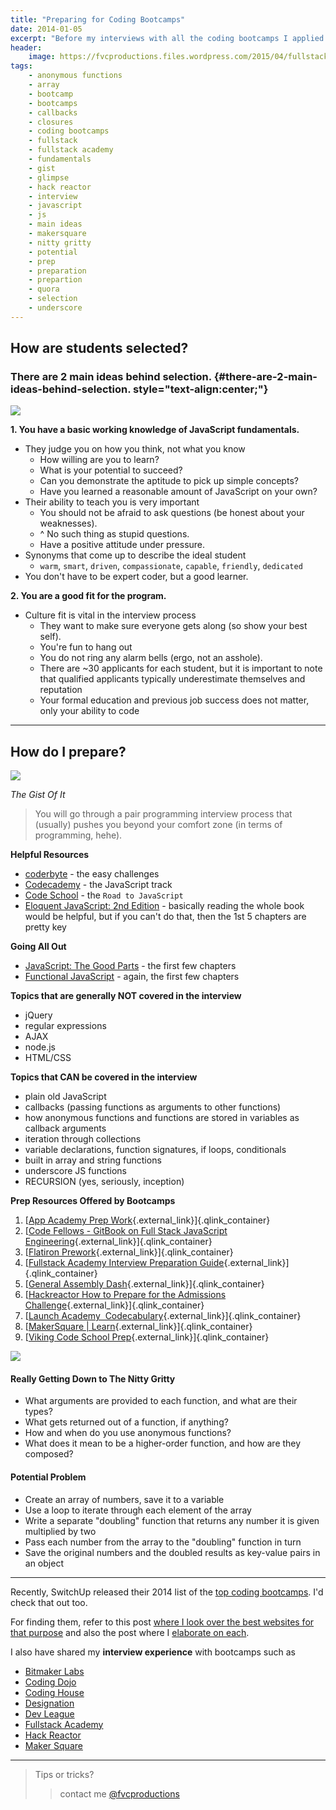 ```yaml
---
title: "Preparing for Coding Bootcamps"
date: 2014-01-05
excerpt: "Before my interviews with all the coding bootcamps I applied to, I did some digging and really went out of my way to try and find out what would make me a better candidate in the entire process."
header:
    image: https://fvcproductions.files.wordpress.com/2015/04/fullstack-academy-banner.jpg?w=1024&h=435&crop=1
tags:
    - anonymous functions
    - array
    - bootcamp
    - bootcamps
    - callbacks
    - closures
    - coding bootcamps
    - fullstack
    - fullstack academy
    - fundamentals
    - gist
    - glimpse
    - hack reactor
    - interview
    - javascript
    - js
    - main ideas
    - makersquare
    - nitty gritty
    - potential
    - prep
    - preparation
    - prepartion
    - quora
    - selection
    - underscore
---
```


**How are students selected?**
------------------------------

### There are 2 main ideas behind selection. {#there-are-2-main-ideas-behind-selection. style="text-align:center;"}

![](https://www.javatpoint.com/images/javascript/javascript_logo.png)

**1. You have a basic working knowledge of JavaScript fundamentals.**

-   They judge you on how you think, not what you know
    -   How willing are you to learn?
    -   What is your potential to succeed?
    -   Can you demonstrate the aptitude to pick up simple concepts?
    -   Have you learned a reasonable amount of JavaScript on your own?
-   Their ability to teach you is very important
    -   You should not be afraid to ask questions (be honest about your
        weaknesses).
    -   \^ No such thing as stupid questions.
    -   Have a positive attitude under pressure.
-   Synonyms that come up to describe the ideal student
    -   `warm`, `smart`, `driven`, `compassionate`, `capable`,
        `friendly`, `dedicated`
-   You don't have to be expert coder, but a good learner.

**2. You are a good fit for the program.**

-   Culture fit is vital in the interview process
    -   They want to make sure everyone gets along (so show your best
        self).
    -   You're fun to hang out
    -   You do not ring any alarm bells (ergo, not an asshole).
    -   There are \~30 applicants for each student, but it is important
        to note that qualified applicants typically underestimate
        themselves and reputation
    -   Your formal education and previous job success does not matter,
        only your ability to code

------------------------------------------------------------------------

**How do I prepare?**
---------------------

![](https://www.nacacnet.org/studentinfo/PublishingImages/checklist3.jpg)

*The Gist Of It*

> You will go through a pair programming interview process that
> (usually) pushes you beyond your comfort zone (in terms of
> programming, hehe).

**Helpful Resources**

- [coderbyte](https://coderbyte.com/CodingArea/Challenges/ "Coderbyte Easy") -
    the easy challenges
- [Codecademy](https://www.codecademy.com/en/tracks/javascript "Codecademy") -
    the JavaScript track
- [Code
    School](https://www.codeschool.com/paths/javascript "Code School") -
    the `Road to JavaScript`
- [Eloquent JavaScript: 2nd
    Edition](https://eloquentjavascript.net "Eloquent JavaScript") -
    basically reading the whole book would be helpful, but if you can't
    do that, then the 1st 5 chapters are pretty key

**Going All Out**

- [JavaScript: The Good
    Parts](https://www.amazon.com/JavaScript-Good-Parts-Douglas-Crockford/dp/0596517742 "JavaScript: The Good Parts") -
    the first few chapters
- [Functional
    JavaScript](https://shop.oreilly.com/product/0636920028857.do "Functional JavaScript") -
    again, the first few chapters

**Topics that are generally NOT covered in the interview**

-   jQuery
-   regular expressions
-   AJAX
-   node.js
-   HTML/CSS

**Topics that CAN be covered in the interview**

-   plain old JavaScript
-   callbacks (passing functions as arguments to other functions)
-   how anonymous functions and functions are stored in variables as
    callback arguments
-   iteration through collections
-   variable declarations, function signatures, if loops, conditionals
-   built in array and string functions
-   underscore JS functions
-   RECURSION (yes, seriously, inception)

**Prep Resources Offered by Bootcamps**

1. [[App Academy Prep
    Work](https://github.com/appacademy/prep-work){.external_link}]{.qlink_container}
2. [[Code Fellows - GitBook on Full Stack JavaScript
    Engineering](https://fsje.codefellows.org/index.html){.external_link}]{.qlink_container}
3. [[Flatiron
    Prework](https://prework.flatironschool.com/){.external_link}]{.qlink_container}
4.  [[Fullstack Academy Interview Preparation
    Guide](https://www.fullstackacademy.com/interview_prep){.external_link}]{.qlink_container}
5.  [[General Assembly
    Dash](https://dash.generalassemb.ly/){.external_link}]{.qlink_container}
6.  [[Hackreactor How to Prepare for the Admissions
    Challenge](https://www.hackreactor.com/prepare-for-admissions-challenge/){.external_link}]{.qlink_container}
7.  [[Launch Academy 
    Codecabulary](https://www.launchacademy.com/codecabulary){.external_link}]{.qlink_container}
8.  [[MakerSquare |
    Learn](https://learn.makersquare.com/courses){.external_link}]{.qlink_container}
9.  [[Viking Code School
    Prep](https://www.vikingcodeschool.com/prep){.external_link}]{.qlink_container}

![](https://medexec.org/wp-content/uploads/2013/04/The-Nitty-Gritty.jpg)

#### **Really Getting Down to The Nitty Gritty**

-   What arguments are provided to each function, and what are their
    types?
-   What gets returned out of a function, if anything?
-   How and when do you use anonymous functions?
-   What does it mean to be a higher-order function, and how are they
    composed?

#### **Potential Problem**

-   Create an array of numbers, save it to a variable
-   Use a loop to iterate through each element of the array
-   Write a separate "doubling" function that returns any number it is
    given multiplied by two
-   Pass each number from the array to the "doubling" function in turn
-   Save the original numbers and the doubled results as key-value pairs
    in an object

------------------------------------------------------------------------

Recently, SwitchUp released their 2014 list of the [top coding
bootcamps](https://fvcproductions.com/2015/02/20/brief-thoughts-best-bootcamps-switchup/ "Brief Thoughts on SwitchUp's Review for 31 Best Bootcamps 2014 💭").
I'd check that out too.

For finding them, refer to this post [where I look over the best
websites for that
purpose](https://fvcproductions.com/2014/12/27/a-short-operation-tips-tricks-4-coding-bootcamps/ "A Short Operation: Tips & Tricks 4 Finding Coding Bootcamps 🔎") and
also the post where I [elaborate on
each](https://fvcproductions.com/2014/11/10/magnifying-the-bootcamp-research-experience/ "Magnifying the Bootcamp Research Experience 🔎").

I also have shared my **interview experience** with bootcamps such as

- [Bitmaker
    Labs](https://fvcproductions.com/2014/03/12/bitmaker-labs/ "Bitmaker Labs")
- [Coding
    Dojo](https://fvcproductions.com/2015/01/06/interview-coding-dojo/ "Interview with Coding Dojo 🍜")
- [Coding
    House](https://fvcproductions.com/2015/01/06/coding-house-interview/ "Interview with Coding House 🏠")
- [Designation](https://fvcproductions.com/2015/01/06/interview-with-designation/ "Interview with Designation 🎨")
- [Dev
    League](https://fvcproductions.com/2015/01/06/experience-with-devleague/ "My Experience With DevLeague 💻")
- [Fullstack
    Academy](https://fvcproductions.com/2014/12/28/my-experience-with-fullstack-academy-of-code/ "My Experience with Fullstack Academy of Code 💻")
- [Hack
    Reactor](https://fvcproductions.com/2015/01/05/questioning-hack-reactor/ "Questioning Hack Reactor 🔑")
- [Maker
    Square](https://fvcproductions.com/2015/01/14/my-experience-with-makersquare-%f0%9f%92/ "My Experience with MakerSquare 💻")

------------------------------------------------------------------------

> Tips or tricks?
>
> > contact me
> > [@fvcproductions](https://twitter.com/fvcproductions "Twitter - FVCproductions")
